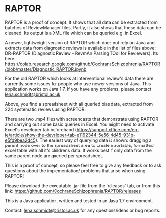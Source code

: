 # RAPTOR
RAPTOR is a proof of concept. It shows that all data can be extracted from batches of ReviewManager files. Partly, it also shows that these data can be cleaned. Its output is a XML file which can be queried e.g. in Excel.

A newer, lightweight version of RAPTOR which does not rely on Java and extracts data from diagnostic reviews is available in the list of files above: DR-RAPTOR (Diagnostic Review - RevmAn Parsing TOol for Reviewers). Its here: https://colab.research.google.com/github/CochraneSchizophrenia/RAPTOR/blob/master/Diagnostic_RAPTOR.ipynb 

For the old RAPTOR which looks at interventional review's data there are currently some issues for people who use newer versions of Java. This application works on Java 1.7. If you have any problems, please contact lena.schmidt@bristol.ac.uk

Above, you find a spreadsheet with all queried bias data, extracted from 224 systematic reviews using RAPTOR.

There are two .mp4 files with screencasts that demonstrate using RAPTOR and carrying out some basic queries in Excel. You might need to activate Excel's developer tab beforehand (https://support.office.com/en-ie/article/show-the-developer-tab-e1192344-5e56-4d45-931b-e5fd9bea2d45). The easiest way of querying data is shown: dragging a parent node over to the spreadsheet area to create a sortable, formatted excel table with all it's childrens data. It works best if only data from the same parent node are queried per spreadsheet. 

This is a proof of concept, so please feel free to give any feedback or to ask questions about the implementation/ problems that arise when using RAPTOR!

Please download the executable .jar file from the 'releases' tab, or from this link: https://github.com/CochraneSchizophrenia/RAPTOR/releases

This is a Java application, written and tested in an Java 1.7 environment. 

Contact:
lena.schmidt@bristol.ac.uk for any questions/ideas or bug reports.
